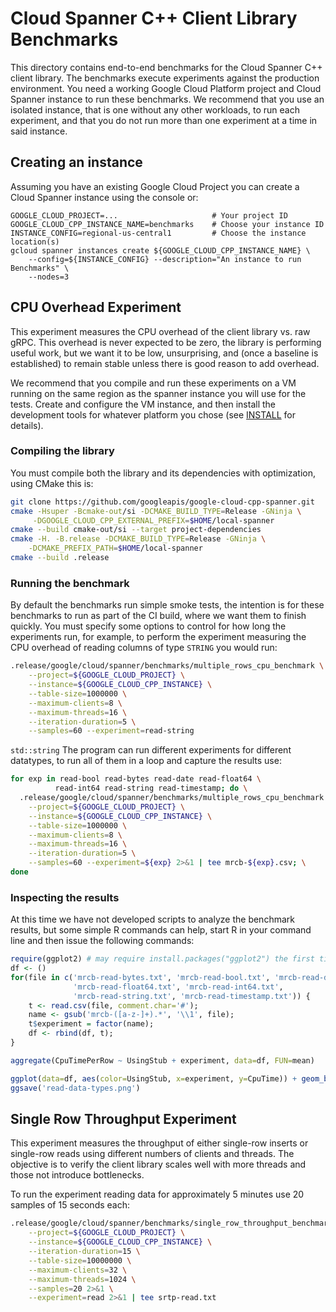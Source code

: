# Cloud Spanner C++ Client Library Benchmarks

This directory contains end-to-end benchmarks for the Cloud Spanner C++ client
library. The benchmarks execute experiments against the production environment.
You need a working Google Cloud Platform project and Cloud Spanner instance
to run these benchmarks. We recommend that you use an isolated instance, that is
one without any other workloads, to run each experiment, and that you do not run
more than one experiment at a time in said instance.

## Creating an instance

Assuming you have an existing Google Cloud Project you can create a Cloud
Spanner instance using the console or:

```console
GOOGLE_CLOUD_PROJECT=...                     # Your project ID
GOOGLE_CLOUD_CPP_INSTANCE_NAME=benchmarks    # Choose your instance ID
INSTANCE_CONFIG=regional-us-central1         # Choose the instance location(s)
gcloud spanner instances create ${GOOGLE_CLOUD_CPP_INSTANCE_NAME} \
    --config=${INSTANCE_CONFIG} --description="An instance to run Benchmarks" \
    --nodes=3
```

## CPU Overhead Experiment

This experiment measures the CPU overhead of the client library vs. raw gRPC.
This overhead is never expected to be zero, the library is performing useful
work, but we want it to be low, unsurprising, and (once a baseline is
established) to remain stable unless there is good reason to add overhead.

We recommend that you compile and run these experiments on a VM running on the
same region as the spanner instance you will use for the tests. Create and
configure the VM instance, and then install the development tools for whatever
platform you chose (see [INSTALL](../../../INSTALL.md) for details).

### Compiling the library

You must compile both the library and its dependencies with optimization, using
CMake this is:

```bash
git clone https://github.com/googleapis/google-cloud-cpp-spanner.git
cmake -Hsuper -Bcmake-out/si -DCMAKE_BUILD_TYPE=Release -GNinja \
     -DGOOGLE_CLOUD_CPP_EXTERNAL_PREFIX=$HOME/local-spanner
cmake --build cmake-out/si --target project-dependencies
cmake -H. -B.release -DCMAKE_BUILD_TYPE=Release -GNinja \
    -DCMAKE_PREFIX_PATH=$HOME/local-spanner
cmake --build .release
```

### Running the benchmark

By default the benchmarks run simple smoke tests, the intention is for these
benchmarks to run as part of the CI build, where we want them to finish quickly.
You must specify some options to control for how long the experiments run, for
example, to perform the experiment measuring the CPU overhead of reading columns
of type `STRING` you would run:

```bash
.release/google/cloud/spanner/benchmarks/multiple_rows_cpu_benchmark \
    --project=${GOOGLE_CLOUD_PROJECT} \
    --instance=${GOOGLE_CLOUD_CPP_INSTANCE} \
    --table-size=1000000 \
    --maximum-clients=8 \
    --maximum-threads=16 \
    --iteration-duration=5 \
    --samples=60 --experiment=read-string
```
 `std::string` The program can run different experiments for different datatypes, to run all
of them in a loop and capture the results use:

```bash
for exp in read-bool read-bytes read-date read-float64 \
          read-int64 read-string read-timestamp; do \
  .release/google/cloud/spanner/benchmarks/multiple_rows_cpu_benchmark \
    --project=${GOOGLE_CLOUD_PROJECT} \
    --instance=${GOOGLE_CLOUD_CPP_INSTANCE} \
    --table-size=1000000 \
    --maximum-clients=8 \
    --maximum-threads=16 \
    --iteration-duration=5 \
    --samples=60 --experiment=${exp} 2>&1 | tee mrcb-${exp}.csv; \
done
```

### Inspecting the results

At this time we have not developed scripts to analyze the benchmark results,
but some simple R commands can help, start R in your command line and then
issue the following commands:

```R
require(ggplot2) # may require install.packages("ggplot2") the first time
df <- ()
for(file in c('mrcb-read-bytes.txt', 'mrcb-read-bool.txt', 'mrcb-read-date.txt',
              'mrcb-read-float64.txt', 'mrcb-read-int64.txt',
              'mrcb-read-string.txt', 'mrcb-read-timestamp.txt')) {
    t <- read.csv(file, comment.char='#');
    name <- gsub('mrcb-([a-z-]+).*', '\\1', file);
    t$experiment = factor(name);
    df <- rbind(df, t);
}

aggregate(CpuTimePerRow ~ UsingStub + experiment, data=df, FUN=mean)

ggplot(data=df, aes(color=UsingStub, x=experiment, y=CpuTime)) + geom_boxplot()
ggsave('read-data-types.png')
```

## Single Row Throughput Experiment

This experiment measures the throughput of either single-row inserts or
single-row reads using different numbers of clients and threads. The objective
is to verify the client library scales well with more threads and those not
introduce bottlenecks.

To run the experiment reading data for approximately 5 minutes use 20 samples
of 15 seconds each:

```bash
.release/google/cloud/spanner/benchmarks/single_row_throughput_benchmark \
    --project=${GOOGLE_CLOUD_PROJECT} \
    --instance=${GOOGLE_CLOUD_CPP_INSTANCE} \
    --iteration-duration=15 \
    --table-size=10000000 \
    --maximum-clients=32 \
    --maximum-threads=1024 \
    --samples=20 2>&1 \
    --experiment=read 2>&1 | tee srtp-read.txt
```
